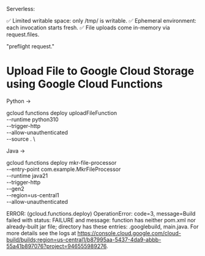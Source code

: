

Serverless:

✅ Limited writable space: only /tmp/ is writable.
✅ Ephemeral environment: each invocation starts fresh.
✅ File uploads come in-memory via request.files.



"preflight request."

# Upload File to Google Cloud Storage using Google Cloud Functions

Python -> 

gcloud functions deploy uploadFileFunction \
  --runtime python310 \
  --trigger-http \
  --allow-unauthenticated \
  --source . \


Java -> 

gcloud functions deploy mkr-file-processor \
  --entry-point com.example.MkrFileProcessor \
  --runtime java21 \
  --trigger-http \
  --gen2 \
  --region=us-central1 \
  --allow-unauthenticated


  ERROR: (gcloud.functions.deploy) OperationError: code=3, message=Build failed with status: FAILURE and message: function has neither pom.xml nor already-built jar file; directory has these entries: .googlebuild, main.java. For more details see the logs at https://console.cloud.google.com/cloud-build/builds;region=us-central1/b87995aa-5437-4da9-abbb-55a41b897076?project=946555989276.